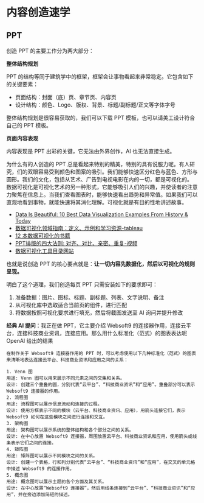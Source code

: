 # 内容创造速学

## PPT

创造 PPT 的主要工作分为两大部分：

**整体结构规划**   

PPT 的结构等同于建筑学中的框架，框架会让事物看起来非常稳定。它包含如下的关键要素：

- 页面结构：封面（底）页、章节页、内容页
- 设计结构：颜色、Logo、版权、背景、标题/副标题/正文等字体字号

整体结构规划是很容易获取的，我们可以下载 PPT 模板，也可以请美工设计符合自己的 PPT 模板。   

**页面内容表现**   

内容表现是 PPT 出彩的关键，它无法由外界创作，AI 也无法直接生成。  

为什么有的人创造的 PPT 总是看起来特别的精美，特别的具有说服力呢。有人研究，们的双眼容易受到颜色和图案的吸引。我们能够快速区分红色与蓝色、方形与圆形。我们的文化，包括从艺术、广告到电视电影在内的一切，都是可视化的。  
数据可视化是可视化艺术的另一种形式，它能够吸引人们的兴趣，并使读者的注意力聚焦在信息上。当我们查看图表时，能够快速看出趋势和异常值。如果我们可以直观地看到事物，就能快速将其消化理解。可视化就是有目的性地讲述故事。

- [Data Is Beautiful: 10 Best Data Visualization Examples From History & Today](https://www.tableau.com/visualization/data-visualization-examples)
- [数据可视化领域指南：定义、示例和学习资源-tableau](https://www.tableau.com/zh-cn/learn/articles/data-visualization)
- [12 本数据可视化的书籍](https://www.tableau.com/zh-cn/learn/articles/books-about-data-visualization)
- [PPT排版的四大法则: 对齐、对比、亲密、重复-视频](https://www.bilibili.com/video/BV1sK4y1E7jB/)
- [数据可视化工具目录网站](https://datavizcatalogue.com/index.html)

也就是说创造 PPT 的核心要点就是：**让一切内容先数据化，然后以可视化的规则呈现。**  

明白了这个道理，我们创造每页 PPT 只需安装如下的要求即可：

1. 准备数据：图片、图标、标题、副标题、列表、文字说明、备注
2. 从可视化库中选取适合当前页的组件，进行匹配
3. 将数据按照可视化要求进行填充，然后将截图发送至 AI 询问并提升修改

**经典 AI 提问**：我正在做 PPT，它主要介绍 Websoft9 的连接器作用，连接云平台，连接科技商业资讯，连接应用。那么用什么标准化（范式）的图表表达呢  
OpenAI 给出的结果
```
在制作关于 Websoft9 连接器作用的 PPT 时，可以考虑使用以下几种标准化（范式）的图表来清晰地表达连接云平台、科技商业资讯和应用之间的关系：

1. Venn 图
用途: Venn 图可以用来展示不同元素之间的交集和关系。
设计: 创建三个重叠的圆，分别代表“云平台”、“科技商业资讯”和“应用”。重叠部分可以表示 Websoft9 连接器的作用。
2. 流程图
用途: 流程图可以展示信息流动和连接的过程。
设计: 使用方框表示不同的模块（云平台、科技商业资讯、应用），用箭头连接它们，表示 Websoft9 如何在这些模块之间进行连接和交互。
3. 架构图
用途: 架构图可以展示系统的整体结构和各个部分之间的关系。
设计: 在中心放置 Websoft9 连接器，周围放置云平台、科技商业资讯和应用，使用箭头或线条表示它们之间的连接。
4. 矩阵图
用途: 矩阵图可以展示不同模块之间的关系。
设计: 创建一个表格，行和列分别代表“云平台”、“科技商业资讯”和“应用”，在交叉的单元格中描述 Websoft9 的连接作用。
5. 概念图
用途: 概念图可以展示主题的各个方面及其关系。
设计: 在中心放置“Websoft9 连接器”，然后用线条连接到“云平台”、“科技商业资讯”和“应用”，并在旁边添加简短的描述。
```
